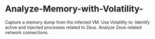# Analyze-Memory-with-Volatility-
Capture a memory dump from the infected VM. Use Volatility to:  Identify active and injected processes related to Zeus. Analyze Zeus-related network connections.
